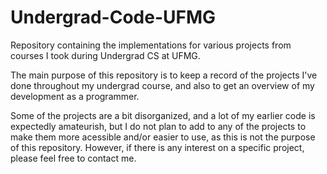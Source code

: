 # Undergrad-Code-UFMG
Repository containing the implementations for various projects from courses I took during Undergrad CS at UFMG.

The main purpose of this repository is to keep a record of the projects I've done throughout my undergrad course, and also to get an overview of my development as a programmer.

Some of the projects are a bit disorganized, and a lot of my earlier code is expectedly amateurish, but I do not plan to add to any of the projects to make them more acessible and/or easier to use, as this is not the purpose of this repository. However, if there is any interest on a specific project, please feel free to contact me.
